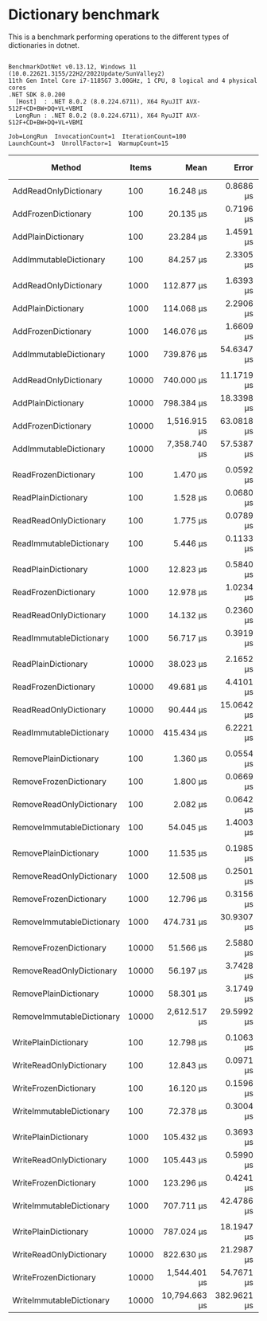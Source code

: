 # Dictionary benchmark

This is a benchmark performing operations to the different types of dictionaries in dotnet.

```

BenchmarkDotNet v0.13.12, Windows 11 (10.0.22621.3155/22H2/2022Update/SunValley2)
11th Gen Intel Core i7-1185G7 3.00GHz, 1 CPU, 8 logical and 4 physical cores
.NET SDK 8.0.200
  [Host]  : .NET 8.0.2 (8.0.224.6711), X64 RyuJIT AVX-512F+CD+BW+DQ+VL+VBMI
  LongRun : .NET 8.0.2 (8.0.224.6711), X64 RyuJIT AVX-512F+CD+BW+DQ+VL+VBMI

Job=LongRun  InvocationCount=1  IterationCount=100  
LaunchCount=3  UnrollFactor=1  WarmupCount=15  

```
| Method                    | Items | Mean          | Error       | StdDev        | StdErr      | Min          | Max           | Op/s       | Ratio | Gen0      | Gen1      | Allocated  | Alloc Ratio |
|-------------------------- |------ |--------------:|------------:|--------------:|------------:|-------------:|--------------:|-----------:|------:|----------:|----------:|-----------:|------------:|
| AddReadOnlyDictionary     | 100   |     16.248 μs |   0.8686 μs |     4.3783 μs |   0.2612 μs |    12.650 μs |     31.600 μs |  61,544.53 |  0.76 |         - |         - |    17024 B |        1.02 |
| AddFrozenDictionary       | 100   |     20.135 μs |   0.7196 μs |     3.5740 μs |   0.2163 μs |    17.200 μs |     36.700 μs |  49,665.26 |  0.94 |         - |         - |    26160 B |        1.57 |
| AddPlainDictionary        | 100   |     23.284 μs |   1.4591 μs |     7.3678 μs |   0.4387 μs |    12.200 μs |     37.800 μs |  42,948.52 |  1.00 |         - |         - |    16696 B |        1.00 |
| AddImmutableDictionary    | 100   |     84.257 μs |   2.3305 μs |    11.4662 μs |   0.7004 μs |    74.300 μs |    123.000 μs |  11,868.44 |  3.89 |         - |         - |    69432 B |        4.16 |
|                           |       |               |             |               |             |              |               |            |       |           |           |            |             |
| AddReadOnlyDictionary     | 1000  |    112.877 μs |   1.6393 μs |     8.0503 μs |   0.4927 μs |   107.400 μs |    153.200 μs |   8,859.22 |  1.00 |         - |         - |   162056 B |        1.00 |
| AddPlainDictionary        | 1000  |    114.068 μs |   2.2906 μs |    11.2053 μs |   0.6883 μs |   101.150 μs |    166.900 μs |   8,766.66 |  1.00 |         - |         - |   162016 B |        1.00 |
| AddFrozenDictionary       | 1000  |    146.076 μs |   1.6609 μs |     8.1561 μs |   0.4991 μs |   138.100 μs |    177.600 μs |   6,845.73 |  1.29 |         - |         - |   250536 B |        1.55 |
| AddImmutableDictionary    | 1000  |    739.876 μs |  54.6347 μs |   282.3112 μs |  16.4368 μs |   445.900 μs |  1,707.450 μs |   1,351.58 |  6.81 |         - |         - |   902296 B |        5.57 |
|                           |       |               |             |               |             |              |               |            |       |           |           |            |             |
| AddReadOnlyDictionary     | 10000 |    740.000 μs |  11.1719 μs |    54.5454 μs |   3.3570 μs |   678.300 μs |    969.700 μs |   1,351.35 |  0.93 |         - |         - |  1549376 B |        1.00 |
| AddPlainDictionary        | 10000 |    798.384 μs |  18.3398 μs |    92.9463 μs |   5.5153 μs |   674.400 μs |  1,135.950 μs |   1,252.53 |  1.00 |         - |         - |  1549336 B |        1.00 |
| AddFrozenDictionary       | 10000 |  1,516.915 μs |  63.0818 μs |   325.3953 μs |  18.9774 μs | 1,041.500 μs |  2,789.100 μs |     659.23 |  1.91 |         - |         - |  2458480 B |        1.59 |
| AddImmutableDictionary    | 10000 |  7,358.740 μs |  57.5387 μs |   290.5555 μs |  17.3023 μs | 6,796.150 μs |  8,213.350 μs |     135.89 |  9.33 | 1000.0000 | 1000.0000 | 11191000 B |        7.22 |
|                           |       |               |             |               |             |              |               |            |       |           |           |            |             |
| ReadFrozenDictionary      | 100   |      1.470 μs |   0.0592 μs |     0.3075 μs |   0.0178 μs |     1.000 μs |      2.500 μs | 680,365.30 |  0.99 |         - |         - |      736 B |        1.00 |
| ReadPlainDictionary       | 100   |      1.528 μs |   0.0680 μs |     0.3478 μs |   0.0205 μs |     1.100 μs |      2.700 μs | 654,586.64 |  1.00 |         - |         - |      736 B |        1.00 |
| ReadReadOnlyDictionary    | 100   |      1.775 μs |   0.0789 μs |     0.4070 μs |   0.0237 μs |     1.250 μs |      3.300 μs | 563,326.31 |  1.19 |         - |         - |      736 B |        1.00 |
| ReadImmutableDictionary   | 100   |      5.446 μs |   0.1133 μs |     0.5854 μs |   0.0341 μs |     4.550 μs |      7.600 μs | 183,611.86 |  3.69 |         - |         - |      736 B |        1.00 |
|                           |       |               |             |               |             |              |               |            |       |           |           |            |             |
| ReadPlainDictionary       | 1000  |     12.823 μs |   0.5840 μs |     2.9166 μs |   0.1756 μs |     9.900 μs |     25.350 μs |  77,983.73 |  1.00 |         - |         - |      736 B |        1.00 |
| ReadFrozenDictionary      | 1000  |     12.978 μs |   1.0234 μs |     5.1959 μs |   0.3078 μs |     8.500 μs |     39.700 μs |  77,056.18 |  1.07 |         - |         - |      736 B |        1.00 |
| ReadReadOnlyDictionary    | 1000  |     14.132 μs |   0.2360 μs |     1.1832 μs |   0.0710 μs |    12.800 μs |     17.900 μs |  70,759.52 |  1.14 |         - |         - |      736 B |        1.00 |
| ReadImmutableDictionary   | 1000  |     56.717 μs |   0.3919 μs |     1.9500 μs |   0.1178 μs |    53.400 μs |     64.800 μs |  17,631.46 |  4.59 |         - |         - |      736 B |        1.00 |
|                           |       |               |             |               |             |              |               |            |       |           |           |            |             |
| ReadPlainDictionary       | 10000 |     38.023 μs |   2.1652 μs |    10.7341 μs |   0.6509 μs |    27.700 μs |     77.300 μs |  26,300.01 |  1.00 |         - |         - |      736 B |        1.00 |
| ReadFrozenDictionary      | 10000 |     49.681 μs |   4.4101 μs |    22.3907 μs |   1.3263 μs |    29.100 μs |    130.400 μs |  20,128.26 |  1.45 |         - |         - |      736 B |        1.00 |
| ReadReadOnlyDictionary    | 10000 |     90.444 μs |  15.0642 μs |    74.3992 μs |   4.5278 μs |    55.300 μs |    479.500 μs |  11,056.56 |  2.60 |         - |         - |      736 B |        1.00 |
| ReadImmutableDictionary   | 10000 |    415.434 μs |   6.2221 μs |    30.6715 μs |   1.8701 μs |   382.100 μs |    577.300 μs |   2,407.12 | 11.61 |         - |         - |      736 B |        1.00 |
|                           |       |               |             |               |             |              |               |            |       |           |           |            |             |
| RemovePlainDictionary     | 100   |      1.360 μs |   0.0554 μs |     0.2874 μs |   0.0167 μs |     1.000 μs |      2.300 μs | 735,512.63 |  1.00 |         - |         - |      736 B |        1.00 |
| RemoveFrozenDictionary    | 100   |      1.800 μs |   0.0669 μs |     0.3437 μs |   0.0201 μs |     1.300 μs |      3.100 μs | 555,502.71 |  1.36 |         - |         - |      736 B |        1.00 |
| RemoveReadOnlyDictionary  | 100   |      2.082 μs |   0.0642 μs |     0.3308 μs |   0.0193 μs |     1.600 μs |      3.300 μs | 480,406.62 |  1.58 |         - |         - |      776 B |        1.05 |
| RemoveImmutableDictionary | 100   |     54.045 μs |   1.4003 μs |     7.2355 μs |   0.4213 μs |    39.100 μs |     78.500 μs |  18,502.95 | 41.31 |         - |         - |    29848 B |       40.55 |
|                           |       |               |             |               |             |              |               |            |       |           |           |            |             |
| RemovePlainDictionary     | 1000  |     11.535 μs |   0.1985 μs |     0.9934 μs |   0.0597 μs |    10.000 μs |     15.400 μs |  86,693.90 |  1.00 |         - |         - |      736 B |        1.00 |
| RemoveReadOnlyDictionary  | 1000  |     12.508 μs |   0.2501 μs |     1.2514 μs |   0.0752 μs |    10.700 μs |     16.700 μs |  79,946.89 |  1.09 |         - |         - |      776 B |        1.05 |
| RemoveFrozenDictionary    | 1000  |     12.796 μs |   0.3156 μs |     1.5820 μs |   0.0949 μs |    10.800 μs |     21.300 μs |  78,146.96 |  1.11 |         - |         - |      736 B |        1.00 |
| RemoveImmutableDictionary | 1000  |    474.731 μs |  30.9307 μs |   152.7605 μs |   9.2967 μs |   191.200 μs |    921.400 μs |   2,106.45 | 41.36 |         - |         - |   443704 B |      602.86 |
|                           |       |               |             |               |             |              |               |            |       |           |           |            |             |
| RemoveFrozenDictionary    | 10000 |     51.566 μs |   2.5880 μs |    13.0689 μs |   0.7782 μs |    39.250 μs |     91.750 μs |  19,392.71 |  0.94 |         - |         - |      736 B |        1.00 |
| RemoveReadOnlyDictionary  | 10000 |     56.197 μs |   3.7428 μs |    18.5196 μs |   1.1250 μs |    39.200 μs |    128.000 μs |  17,794.65 |  1.01 |         - |         - |      776 B |        1.05 |
| RemovePlainDictionary     | 10000 |     58.301 μs |   3.1749 μs |    16.3202 μs |   0.9551 μs |    38.300 μs |    114.600 μs |  17,152.31 |  1.00 |         - |         - |      736 B |        1.00 |
| RemoveImmutableDictionary | 10000 |  2,612.517 μs |  29.5992 μs |   148.1092 μs |   8.8990 μs | 2,406.200 μs |  3,140.400 μs |     382.77 | 47.48 |         - |         - |  6004152 B |    8,157.82 |
|                           |       |               |             |               |             |              |               |            |       |           |           |            |             |
| WritePlainDictionary      | 100   |     12.798 μs |   0.1063 μs |     0.5272 μs |   0.0320 μs |    12.000 μs |     14.700 μs |  78,136.22 |  1.00 |         - |         - |    10336 B |        1.00 |
| WriteReadOnlyDictionary   | 100   |     12.843 μs |   0.0971 μs |     0.4834 μs |   0.0292 μs |    12.050 μs |     14.550 μs |  77,861.92 |  1.00 |         - |         - |    10376 B |        1.00 |
| WriteFrozenDictionary     | 100   |     16.120 μs |   0.1596 μs |     0.7899 μs |   0.0480 μs |    15.000 μs |     19.200 μs |  62,036.44 |  1.26 |         - |         - |    15200 B |        1.47 |
| WriteImmutableDictionary  | 100   |     72.378 μs |   0.3004 μs |     1.4807 μs |   0.0903 μs |    70.100 μs |     78.500 μs |  13,816.27 |  5.67 |         - |         - |    51456 B |        4.98 |
|                           |       |               |             |               |             |              |               |            |       |           |           |            |             |
| WritePlainDictionary      | 1000  |    105.432 μs |   0.3693 μs |     1.7958 μs |   0.1109 μs |   103.000 μs |    111.600 μs |   9,484.75 |  1.00 |         - |         - |    96736 B |        1.00 |
| WriteReadOnlyDictionary   | 1000  |    105.443 μs |   0.5990 μs |     2.9415 μs |   0.1800 μs |    90.900 μs |    115.450 μs |   9,483.84 |  1.00 |         - |         - |    96776 B |        1.00 |
| WriteFrozenDictionary     | 1000  |    123.296 μs |   0.4241 μs |     2.0383 μs |   0.1274 μs |   120.050 μs |    129.700 μs |   8,110.60 |  1.17 |         - |         - |   143552 B |        1.48 |
| WriteImmutableDictionary  | 1000  |    707.711 μs |  42.4786 μs |   217.9738 μs |  12.7779 μs |   451.650 μs |  1,469.350 μs |   1,413.01 |  6.96 |         - |         - |   711904 B |        7.36 |
|                           |       |               |             |               |             |              |               |            |       |           |           |            |             |
| WritePlainDictionary      | 10000 |    787.024 μs |  18.1947 μs |    91.0429 μs |   5.4702 μs |   682.650 μs |  1,121.800 μs |   1,270.61 |  1.00 |         - |         - |   960736 B |        1.00 |
| WriteReadOnlyDictionary   | 10000 |    822.630 μs |  21.2987 μs |   106.9673 μs |   6.4040 μs |   685.600 μs |  1,142.500 μs |   1,215.61 |  1.05 |         - |         - |   960776 B |        1.00 |
| WriteFrozenDictionary     | 10000 |  1,544.401 μs |  54.7671 μs |   269.4573 μs |  16.4597 μs | 1,098.500 μs |  2,924.200 μs |     647.50 |  1.98 |         - |         - |  1409072 B |        1.47 |
| WriteImmutableDictionary  | 10000 | 10,794.663 μs | 382.9621 μs | 1,965.1250 μs | 115.1977 μs | 7,727.200 μs | 18,777.500 μs |      92.64 | 14.04 | 1000.0000 | 1000.0000 |  9273120 B |        9.65 |
